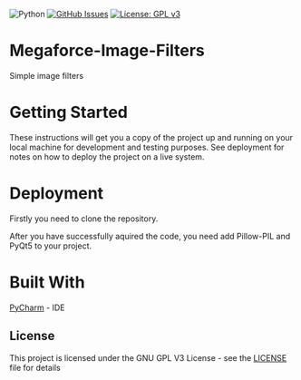 ![Python](https://img.shields.io/badge/python-v3.6-blue.svg)
[![GitHub Issues](https://img.shields.io/github/issues/megaforce/Megaforce-Image-Filters.svg)](https://github.com/megaforce/Megaforce-Image-Filters/issues)
[![License: GPL v3](https://img.shields.io/badge/License-GPL%20v3-blue.svg)](https://www.gnu.org/licenses/gpl-3.0)


# Megaforce-Image-Filters
Simple image filters
# Getting Started
These instructions will get you a copy of the project up and running on your local machine for development and testing purposes. See deployment for notes on how to deploy the project on a live system.

# Deployment
Firstly you need to clone the repository.

After you have successfully aquired the code, you need add Pillow-PIL and PyQt5 to your project.

# Built With
[PyCharm](https://www.jetbrains.com/pycharm) - IDE

## License

This project is licensed under the GNU GPL V3  License - see the [LICENSE](https://github.com/megaforce/Megaforce-Image-Filters/blob/master/LICENSE) file for details
